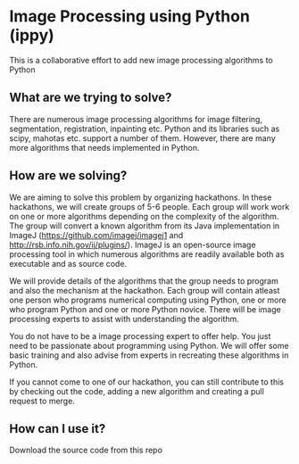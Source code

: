 # Image Processing using Python (ippy)
This is a collaborative effort to add new image processing algorithms to Python

What are we trying to solve?
----------------------------
There are numerous image processing algorithms for image filtering, segmentation, registration, inpainting etc.  Python and its libraries such as scipy, mahotas etc. support a number of them. However, there are many more algorithms that needs implemented in Python.

How are we solving?
-------------------
We are aiming to solve this problem by organizing hackathons. In these hackathons, we will create groups of 5-6 people.  Each group will work work on one or more algorithms depending on the complexity of the algorithm. The group will convert a known algorithm from its Java implementation in ImageJ (https://github.com/imagej/imagej1 and http://rsb.info.nih.gov/ij/plugins/). ImageJ is an open-source image processing tool in which numerous algorithms are readily available both as executable and as source code.

We will provide details of the algorithms that the group needs to program and also the mechanism at the hackathon. Each group will contain atleast one person who programs numerical computing using Python, one or more who program Python and one or more Python novice. There will be image processing experts to assist with understanding the algorithm.

You do not have to be a image processing expert to offer help.  You just need to be passionate about programming using Python.  We will offer some basic training and also advise from experts in recreating these algorithms in Python.

If you cannot come to one of our hackathon, you can still contribute to this by checking out the code, adding a new algorithm and creating a pull request to merge.


How can I use it?
-----------------
Download the source code from this repo